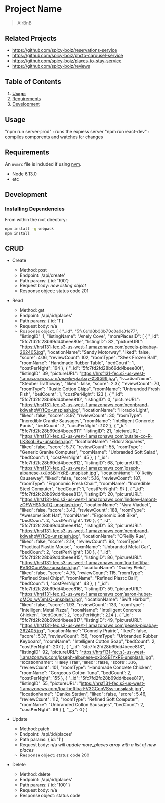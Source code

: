 # Project Name

> AirBnB

## Related Projects

  - https://github.com/spicy-boiz/reservations-service
  - https://github.com/spicy-boiz/photo-carousel-service
  - https://github.com/spicy-boiz/places-to-stay-service
  - https://github.com/spicy-boiz/reviews

## Table of Contents

1. [Usage](#Usage)
1. [Requirements](#requirements)
1. [Development](#development)

## Usage

"npm run server-prod" : runs the express server
"npm run react-dev" : compiles components and watches for changes

## Requirements

An `nvmrc` file is included if using [nvm](https://github.com/creationix/nvm).

- Node 6.13.0
- etc

## Development

### Installing Dependencies

From within the root directory:

```sh
npm install -g webpack
npm install
```
## CRUD

  - Create
    * Method: post
    * Endpoint: '/api/create'
    * Path params: { id: '100'}
    * Request body: *new listing object*
    * Response object: status code 201

  - Read
    * Method: get
    * Endpoint: '/api/:id/places'
    * Path params: { id: '1'}
    * Request body: n/a
    * Response object:
[
    {
        "_id": "5fc6e1d8b36b73c0a9e31e77",
        "listingID": 1,
        "listingName": "Amely Cove",
        "morePlacesID": [
            {
                "_id": "5fc7fd2fd28b69dd4beee80e",
                "listingID": 82,
                "pictureURL": "https://hrsf131-fec.s3-us-west-1.amazonaws.com/pexels-pixabay-262405.jpg",
                "locationName": "Sandy Motorway",
                "liked": false,
                "score": 4.06,
                "reviewCount": 102,
                "roomType": "Sleek Frozen Ball",
                "roomName": "Handmade Rubber Table",
                "bedCount": 1,
                "costPerNight": 164
            },
            {
                "_id": "5fc7fd2fd28b69dd4beee80f",
                "listingID": 39,
                "pictureURL": "https://hrsf131-fec.s3-us-west-1.amazonaws.com/pexels-pixabay-259588.jpg",
                "locationName": "Steuber Trafficway",
                "liked": false,
                "score": 2.37,
                "reviewCount": 70,
                "roomType": "Rustic Cotton Chips",
                "roomName": "Unbranded Fresh Fish",
                "bedCount": 1,
                "costPerNight": 123
            },
            {
                "_id": "5fc7fd2fd28b69dd4beee810",
                "listingID": 0,
                "pictureURL": "https://hrsf131-fec.s3-us-west-1.amazonaws.com/neonbrand-kdwahpWYfQo-unsplash.jpg",
                "locationName": "Horacio Light",
                "liked": false,
                "score": 3.97,
                "reviewCount": 30,
                "roomType": "Incredible Granite Sausages",
                "roomName": "Intelligent Concrete Pants",
                "bedCount": 2,
                "costPerNight": 202
            },
            {
                "_id": "5fc7fd2fd28b69dd4beee811",
                "listingID": 21,
                "pictureURL": "https://hrsf131-fec.s3-us-west-1.amazonaws.com/outsite-co-R-LK3sqLiBw-unsplash.jpg",
                "locationName": "Eldora Squares",
                "liked": false,
                "score": 5.77,
                "reviewCount": 55,
                "roomType": "Generic Granite Computer",
                "roomName": "Unbranded Soft Salad",
                "bedCount": 1,
                "costPerNight": 45
            },
            {
                "_id": "5fc7fd2fd28b69dd4beee812",
                "listingID": 68,
                "pictureURL": "https://hrsf131-fec.s3-us-west-1.amazonaws.com/joseph-albanese-xx0oSB1YxRE-unsplash.jpg",
                "locationName": "O'Reilly Causeway",
                "liked": false,
                "score": 5.16,
                "reviewCount": 187,
                "roomType": "Ergonomic Fresh Chair",
                "roomName": "Incredible Steel Computer",
                "bedCount": 1,
                "costPerNight": 97
            },
            {
                "_id": "5fc7fd2fd28b69dd4beee813",
                "listingID": 20,
                "pictureURL": "https://hrsf131-fec.s3-us-west-1.amazonaws.com/lindsey-lamont-zOFWHSN3oTQ-unsplash.jpg",
                "locationName": "Myra Viaduct",
                "liked": false,
                "score": 3.42,
                "reviewCount": 188,
                "roomType": "Awesome Soft Hat",
                "roomName": "Ergonomic Soft Bike",
                "bedCount": 2,
                "costPerNight": 196
            },
            {
                "_id": "5fc7fd2fd28b69dd4beee814",
                "listingID": 53,
                "pictureURL": "https://hrsf131-fec.s3-us-west-1.amazonaws.com/neonbrand-kdwahpWYfQo-unsplash.jpg",
                "locationName": "O'Reilly Rue",
                "liked": false,
                "score": 2.19,
                "reviewCount": 93,
                "roomType": "Practical Plastic Mouse",
                "roomName": "Unbranded Metal Car",
                "bedCount": 2,
                "costPerNight": 130
            },
            {
                "_id": "5fc7fd2fd28b69dd4beee815",
                "listingID": 86,
                "pictureURL": "https://hrsf131-fec.s3-us-west-1.amazonaws.com/toa-heftiba-FV3GConVSss-unsplash.jpg",
                "locationName": "Dooley Field",
                "liked": false,
                "score": 4.75,
                "reviewCount": 115,
                "roomType": "Refined Steel Chips",
                "roomName": "Refined Plastic Ball",
                "bedCount": 1,
                "costPerNight": 43
            },
            {
                "_id": "5fc7fd2fd28b69dd4beee816",
                "listingID": 59,
                "pictureURL": "https://hrsf131-fec.s3-us-west-1.amazonaws.com/aaron-huber-oMOx_wV6mLQ-unsplash.jpg",
                "locationName": "Swift Harbor",
                "liked": false,
                "score": 1.93,
                "reviewCount": 133,
                "roomType": "Intelligent Metal Pizza",
                "roomName": "Intelligent Concrete Chicken",
                "bedCount": 2,
                "costPerNight": 224
            },
            {
                "_id": "5fc7fd2fd28b69dd4beee817",
                "listingID": 49,
                "pictureURL": "https://hrsf131-fec.s3-us-west-1.amazonaws.com/pexels-pixabay-262405.jpg",
                "locationName": "Connelly Prairie",
                "liked": false,
                "score": 5.37,
                "reviewCount": 156,
                "roomType": "Unbranded Rubber Keyboard",
                "roomName": "Intelligent Cotton Soap",
                "bedCount": 2,
                "costPerNight": 207
            },
            {
                "_id": "5fc7fd2fd28b69dd4beee818",
                "listingID": 92,
                "pictureURL": "https://hrsf131-fec.s3-us-west-1.amazonaws.com/joseph-albanese-xx0oSB1YxRE-unsplash.jpg",
                "locationName": "Haley Trail",
                "liked": false,
                "score": 3.16,
                "reviewCount": 101,
                "roomType": "Handmade Concrete Chicken",
                "roomName": "Gorgeous Cotton Tuna",
                "bedCount": 2,
                "costPerNight": 155
            },
            {
                "_id": "5fc7fd2fd28b69dd4beee819",
                "listingID": 55,
                "pictureURL": "https://hrsf131-fec.s3-us-west-1.amazonaws.com/toa-heftiba-FV3GConVSss-unsplash.jpg",
                "locationName": "Danika Station",
                "liked": false,
                "score": 5.46,
                "reviewCount": 112,
                "roomType": "Refined Soft Computer",
                "roomName": "Unbranded Cotton Sausages",
                "bedCount": 2,
                "costPerNight": 98
            }
        ],
        "__v": 0
    }
]

  - Update
    * Method: patch
    * Endpoint: '/api/:id/places'
    * Path params: { id: '1'}
    * Request body: n/a *will update more_places array with a list of new places*
    * Response object: status code 200

  - Delete
    * Method: delete
    * Endpoint:  '/api/:id/places'
    * Path params: { id: '100' }
    * Request body: n/a
    * Response object: status code